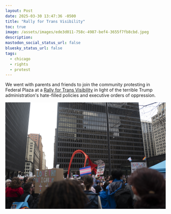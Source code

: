 ```yaml
---
layout: Post
date: 2025-03-30 13:47:36 -0500
title: "Rally for Trans Visibility"
toc: true
image: /assets/images/ede3d011-758c-4987-bef4-3655f7fb8cbd.jpeg
description: 
mastodon_social_status_url: false
bluesky_status_url: false
tags:
  - chicago
  - rights
  - protest
---
```



We went with parents and friends to join the community protesting in Federal Plaza at a [Rally for Trans Visibility](https://www.mobilize.us/mobilize/event/759834/) in light of the terrible Trump administration's  hate-filled policies and executive orders of oppression.

![rally for trans rights](/assets/images/ede3d011-758c-4987-bef4-3655f7fb8cbd.jpeg)
